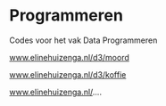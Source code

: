 Programmeren
============

Codes voor het vak Data Programmeren


www.elinehuizenga.nl/d3/moord

www.elinehuizenga.nl/d3/koffie

www.elinehuizenga.nl/....
